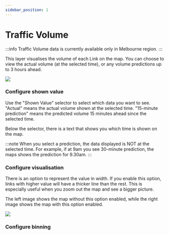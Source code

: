 ```yaml
---
sidebar_position: 1
---
```


# Traffic Volume

:::info
Traffic Volume data is currently available only in Melbourne region.
:::

This layer visualises the volume of each Link on the map.
You can choose to view the actual volume (at the selected time), or any volume predictions up to 3 hours ahead.

![](/img/map/layers/vol.png)

### Configure shown value

Use the "Shown Value" selector to select which data you want to see.
"Actual" means the actual volume shown at the selected time.
"15-minute prediction" means the predicted volume 15 minutes ahead since the selected time.

Below the selector, there is a text that shows you which time is shown on the map.

:::note
When you select a prediction, the data displayed is NOT at the selected time.
For example, if at 9am you see 30-minute prediction, the maps shows the prediction for 9.30am.
:::


### Configure visualisation

There is an option to represent the value in width.
If you enable this option, links with higher value will have a thicker line than the rest.
This is especially useful when you zoom out the map and see a bigger picture.

The left image shows the map without this option enabled, while the right image shows the map with this option enabled.

![](/img/map/layers/vol-width.png)

### Configure binning